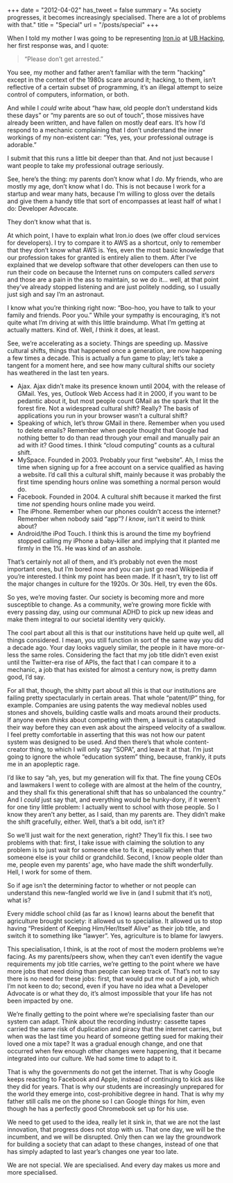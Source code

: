 +++
date = "2012-04-02"
has_tweet = false
summary = "As society progresses, it becomes increasingly specialised. There are a lot of problems with that."
title = "Special"
url = "/posts/special"
+++

When I told my mother I was going to be representing [Iron.io](http://www.iron.io) 
at [UB Hacking](http://www.ubhacking.com), her first response was, and I 
quote:

> “Please don’t get arrested.”

You see, my mother and father aren’t familiar with the term "hacking" except 
in the context of the 1980s scare around it; hacking, to them, isn’t reflective 
of a certain subset of programming, it’s an illegal attempt to seize control 
of computers, information, or both.

And while I *could* write about “haw haw, old people don’t understand 
kids these days” or “my parents are so out of touch”, those 
missives have already been written, and have fallen on mostly deaf ears. It’s 
how I’d respond to a mechanic complaining that I don’t understand the inner 
workings of my non-existent car: “Yes, yes, your professional outrage 
is adorable.”

I submit that this runs a little bit deeper than that. And not just because 
I want people to take my professional outrage seriously.

See, here’s the thing: my parents don’t know what I *do*. My friends, who are 
mostly my age, don’t know what I do. This is not because I work for a startup 
and wear many hats, because I’m willing to gloss over the details and give them 
a handy title that sort of encompasses at least half of what I do: Developer 
Advocate.

They don’t know what that is.

At which point, I have to explain what Iron.io does (we offer cloud services 
for developers). I try to compare it to AWS as a shortcut, only to remember 
that they don’t know what AWS is. Yes, even the most basic knowledge that 
our profession takes for granted is entirely alien to them. After I’ve explained 
that we develop software that other developers can then use to run their code 
on because the Internet runs on computers called *servers* and those are a 
pain in the ass to maintain, so we do it… well, at that point they’ve already 
stopped listening and are just politely nodding, so I usually just sigh and say 
I’m an astronaut.

I know what you’re thinking right now: “Boo-hoo, you have to talk to 
your family and friends. Poor you.” While your sympathy is encouraging, 
it’s not quite what I’m driving at with this little braindump. What I’m 
getting at actually matters. Kind of. Well, *I* think it does, at least.

See, we’re accelerating as a society. Things are speeding up. Massive 
cultural shifts, things that happened once a generation, are now happening 
a few times a decade. This is actually a fun game to play; let’s take a 
tangent for a moment here, and see how many cultural shifts our society 
has weathered in the last ten years.

* Ajax. Ajax didn’t make its presence known until 2004, with the release 
of GMail. Yes, yes, Outlook Web Access had it in 2000, if you want to be 
pedantic about it, but most people count GMail as the spark that lit the 
forest fire. Not a widespread cultural shift? Really? The basis of applications 
you run in your browser wasn’t a cultural shift?
* Speaking of which, let’s throw GMail in there. Remember when you used 
to delete emails? Remember when people thought that Google had 
nothing better to do than read through your email and manually pair an 
ad with it? Good times. I think “cloud computing” counts as a cultural 
shift.
* MySpace. Founded in 2003. Probably your first “website”. Ah, I miss the 
time when signing up for a free account on a service qualified as having a 
website. I’d call this a cultural shift, mainly because it was probably the 
first time spending hours online was something a normal person would do.
* Facebook. Founded in 2004. A cultural shift because it marked the first 
time *not* spending hours online made you weird.
* The iPhone. Remember when our phones couldn’t access the internet? Remember 
when nobody said “app”? *I know*, isn’t it weird to think about?
* Android/the iPod Touch. I think this is around the time my boyfriend 
stopped calling my iPhone a baby-killer and implying that it planted me firmly 
in the 1%. He was kind of an asshole.

That’s certainly not all of them, and it’s probably not even the most 
important ones, but I’m bored now and you can just go read Wikipedia if 
you’re interested. I think my point has been made. If it hasn’t, try to 
list off the major changes in culture for the 1920s. Or 30s. Hell, try 
even the 60s.

So yes, we’re moving faster. Our society is becoming more and more susceptible 
to change. As a community, we’re growing more fickle with every passing day, 
using our communal ADHD to pick up new ideas and make them integral to our 
societal identity very quickly.

The cool part about all this is that our institutions have held up quite 
well, all things considered. I mean, you still function in sort of the 
same way you did a decade ago. Your day looks vaguely similar, the people 
in it have more-or-less the same roles. Considering the fact that my job title 
didn’t even exist until the Twitter-era rise of APIs, the fact that I can 
compare it to a mechanic, a job that has existed for almost a century now, 
is pretty damn good, I’d say.

For all that, though, the shitty part about all this is that our institutions 
are failing pretty spectacularly in certain areas. That whole “patent/IP” 
thing, for example. Companies are using patents the way medieval nobles used 
stones and shovels, building castle walls and moats around their products. 
If anyone even *thinks* about competing with them, a lawsuit is catapulted their 
way before they can even ask about the airspeed velocity of a swallow. I feel 
pretty comfortable in asserting that this was not how our patent system was 
designed to be used. And then there’s that whole content-creator thing, to 
which I will only say “SOPA”, and leave it at that. I’m just going 
to ignore the whole “education system” thing, because, frankly, it 
puts me in an apopleptic rage.

I’d like to say “ah, yes, but my generation will fix that. The fine young 
CEOs and lawmakers I went to college with are almost at the helm of the country, 
and they shall fix this generational shift that has so unbalanced the country.” 
And I *could* just say that, and everything would be hunky-dory, if it weren’t 
for one tiny little problem: I actually went to school with those people. 
So I know they aren’t any better, as I said, than my parents are. They didn’t 
make the shift gracefully, either. Well, that’s a bit odd, isn’t it?

So we’ll just wait for the next generation, right? They’ll fix this. I see 
two problems with that: first, I take issue with claiming the solution to any problem 
is to just wait for someone else to fix it, especially when that someone else 
is your child or grandchild. Second, I know people older than me, people even 
my parents’ age, who have made the shift wonderfully. Hell, I work for some of 
them.

So if age isn’t the determining factor to whether or not people can understand 
this new-fangled world we live in (and I submit that it’s not), what is?

Every middle school child (as far as I know) learns about the benefit that 
agriculture brought society: it allowed us to specialise. It allowed us to 
stop having “President of Keeping Him/Her/Itself Alive” as their job 
title, and switch it to something like “lawyer”. Yes, agriculture 
is to blame for lawyers.

This specialisation, I think, is at the root of most the modern problems 
we’re facing. As my parents/peers show, when they can’t even identify the 
vague requirements my job title carries, we’re getting to the point where 
we have more jobs that need doing than people can keep track of. That’s not 
to say there is no need for these jobs: first, that would put me out of a 
job, which I’m not keen to do; second, even if you have no idea what a 
Developer Advocate is or what they do, it’s almost impossible that your life 
has not been impacted by one.

We’re finally getting to the point where we’re specialising faster than our 
system can adapt. Think about the recording industry: cassette tapes carried 
the same risk of duplication and piracy that the internet carries, but when 
was the last time you heard of someone getting sued for making their loved one 
a mix tape? It was a gradual enough change, and one that occurred when few 
enough other changes were happening, that it became integrated into our 
culture. We had some time to adapt to it.

That is why the governments do not get the internet. That is why Google 
keeps reacting to Facebook and Apple, instead of continuing to kick ass 
like they did for years. That is why our students are increasingly unprepared 
for the world they emerge into, cost-prohibitive degree in hand. That is 
why my father still calls me on the phone so I can Google things for him, 
even though he has a perfectly good Chromebook set up for his use.

We need to get used to the idea, really let it sink in, that we are not 
the last innovation, that progress does not stop with us. That one day, 
we will be the incumbent, and we will be disrupted. Only then can we lay 
the groundwork for building a society that can adapt to these changes, 
instead of one that has simply adapted to last year’s changes one year 
too late.

We are not special. We are specialised. And every day makes us more and 
more specialised.
